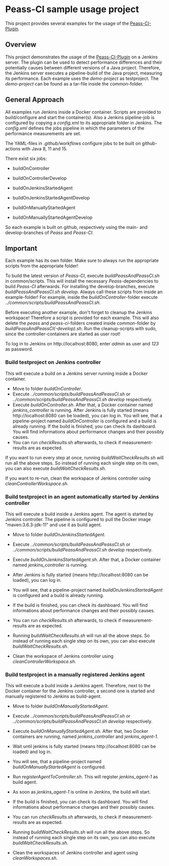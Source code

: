 # Peass-CI sample usage project

This project provides several examples for the usage of the [Peass-CI-Plugin](https://github.com/DaGeRe/peass-ci). 

## Overview
This project demonstrates the usage of the [Peass-CI-Plugin](https://github.com/DaGeRe/peass-ci) on a Jenkins server. The plugin can be used to detect performance differences and their potentially causes between different versions of a Java project. Therefore, the Jenkins server executes a pipeline-build of the Java project, measuring its performance.
Each example uses the *demo-project* as testproject. The *demo-project* can be found as a tar-file inside the *common*-folder.

## General Approach
All examples run Jenkins inside a Docker container. Scripts are provided to build/configure and start the container(s). Also a Jenkins pipeline-job is configured by copying a *config.xml* to its appropriate folder in Jenkins. The *config.xml* defines the jobs pipeline in which the parameters of the performance measurements are set.

The YAML-files in *.github/workflows* configure jobs to be built on github-actions with Java 8, 11 and 15.

There exist six jobs:

* buildOnController

* buildOnControllerDevelop

* buildOnJenkinsStartedAgent

* buildOnJenkinsStartedAgentDevelop

* buildOnManuallyStartedAgent

* buildOnManuallyStartedAgentDevelop

So each example is built on github, respectively using the main- and develop-branches of *Peass* and *Peass-CI*.

## Important
Each example has its own folder. Make sure to always run the appropriate scripts from the appropriate folder!

To build the latest version of *Peass-CI*, execute *buildPeassAndPeassCI.sh* in common/scripts. This will install the necessary *Peass*-dependencies to build *Peass-CI* afterwards. For installing the develop-branches, execute *buildPeassAndPeassCI.sh develop*. Always call these scripts from inside an example-folder! For example, inside the *buildOnController*-folder execute *../common/scripts/buildPeassAndPeassCI.sh*.

Before executing another example, don't forget to cleanup the Jenkins workspace! Therefore a script is provided for each example. This will also delete the *peass* and *peass-ci*-folders created inside *common*-folder by *buildPeassAndPeassCI(-develop).sh*. Run the cleanup-scripts with sudo, since the controller-containers are started as user root!

To log in to Jenkins on http://localhost:8080, enter *admin* as user and *123* as password.

### Build testproject on Jenkins controller
This will execute a build on a Jenkins server running inside a Docker container.

* Move to folder *buildOnController*.
* Execute *../common/scripts/buildPeassAndPeassCI.sh* or *../common/scripts/buildPeassAndPeassCI.sh develop* respectively.
* Execute *buildOnController.sh*. After that, a Docker container named *jenkins_controller* is running. After Jenkins is fully started (means http://localhost:8080 can be loaded), you can log in. You will see, that a pipeline-project named *buildOnController* is configured and a build is already running. If the build is finished, you can check its dashboard. You will find informations about performance changes and their possibly causes.
* You can run *checkResults.sh* afterwards, to check if measurement-results are as expected.

If you want to run every step at once, running *buildWaitCheckResults.sh* will run all the above steps. So instead of running each single step on its own, you can also execute *buildWaitCheckResults.sh*.

If you want to re-run, clean the workspace of Jenkins controller using *cleanControllerWorkspace.sh*.

### Build testproject in an agent automatically started by Jenkins controller

This will execute a build inside a Jenkins agent. The agent is started by Jenkins controller. The pipeline is configured to pull the Docker image "maven:3.6.3-jdk-11" and use it as build agent.

* Move to folder *buildOnJenkinsStartedAgent*.

* Execute *../common/scripts/buildPeassAndPeassCI.sh* or *../common/scripts/buildPeassAndPeassCI.sh develop* respectively.

* Execute *buildOnJenkinsStartedAgent.sh*. After that, a Docker container named *jenkins_controller* is running.

* After Jenkins is fully started (means http://localhost:8080 can be loaded), you can log in.

* You will see, that a pipeline-project named *buildOnJenkinsStartedAgent* is configured and a build is already running.

* If the build is finished, you can check its dashboard. You will find informations about performance changes and their possibly causes.

* You can run *checkResults.sh* afterwards, to check if measurement-results are as expected.

* Running *buildWaitCheckResults.sh* will run all the above steps. So instead of running each single step on its own, you can also execute *buildWaitCheckResults.sh*.

* Clean the workspace of Jenkins controller using *cleanControllerWorkspace.sh*.

### Build testproject in a manually registered Jenkins agent
This will execute a build inside a Jenkins agent. Therefore, next to the Docker container for the Jenkins controller, a second one is started and manually registered to Jenkins as build-agent. 

* Move to folder *buildOnManuallyStartedAgent*.

* Execute *../common/scripts/buildPeassAndPeassCI.sh* or *../common/scripts/buildPeassAndPeassCI.sh develop* respectively.

* Execute *buildOnManuallyStartedAgent.sh*. After that, two Docker containers are running, named *jenkins_controller* and *jenkins_agent-1*.

* Wait until jenkins is fully started (means http://localhost:8080 can be loaded) and log in.

* You will see, that a pipeline-project named *buildOnManuallyStartedAgent* is configured.

* Run *registerAgentToController.sh*. This will register *jenkins_agent-1* as build agent.

* As soon as *jenkins_agent-1* is online in Jenkins, the build will start.

* If the build is finished, you can check its dashboard. You will find informations about performance changes and their possibly causes.

* You can run *checkResults.sh* afterwards, to check if measurement-results are as expected.

* Running *buildWaitCheckResults.sh* will run all the above steps. So instead of running each single step on its own, you can also execute *buildWaitCheckResults.sh*.

* Clean the workspaces of Jenkins controller and agent using *cleanWorkspaces.sh*.
